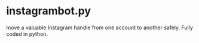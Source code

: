 # instagrambot.py
move a valuable Instagram handle from one account to another safely. Fully coded in python. 
